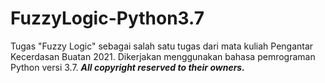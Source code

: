 # FuzzyLogic-Python3.7
Tugas "Fuzzy Logic" sebagai salah satu tugas dari mata kuliah Pengantar Kecerdasan Buatan 2021. Dikerjakan menggunakan bahasa pemrograman Python versi 3.7. **_All copyright reserved to their owners._**
